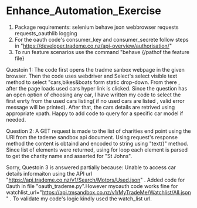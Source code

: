 # Enhance_Automation_Exercise
1. Package requirements:
  selenium
  behave
  json
  webbrowser
  requests
  requests_oauthlib
  logging  
2. For the oauth code's consumer_key and consumer_secrete follow steps in "https://developer.trademe.co.nz/api-overview/authorisation/"  
3. To run feature scenarios use the command "behave {/pathof the feature file}

Questoin 1: 
The code first opens the tradme sanbox webpage in the given browser. Then the code uses webdriver and Select's select visible text method to select "cars,bikes&boats form static drop-down. From there , after the page loads used cars hyper link is clicked. Since the question has an open option of choosing any car, I have written my code to select the first enrty from the used cars listing( if no used cars are listed , valid error message will be printed). After that, the cars details are retrived using appropriate xpath. Happy to add code to query for a specific car model if needed.

Question 2:
A GET request is made to the list of charities end point using the URl from the tademe sandbox api document. Using request's response method the content is obtaind and encoded to string using "text()" method. Since list of elements were returned, using for loop each element is parsed to get the charity name and asserted for "St Johns".

Sorry, Questoin 3 is answered partially because:
Unable to access car details informaiton using the API url "https://api.trademe.co.nz/v1/Search/Motors/Used.json" . Added code for 0auth in file "oauth_trademe.py".However myoauth code works fine for watchlist_url="https://api.tmsandbox.co.nz/v1/MyTradeMe/Watchlist/All.json" . To validate my code's logic kindly used the watch_list url.
